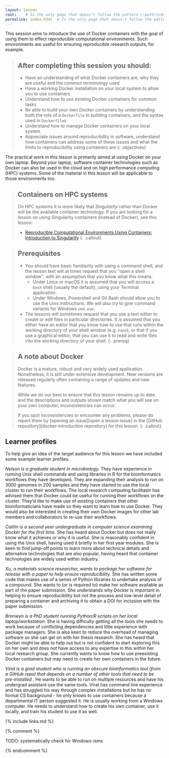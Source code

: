 ```yaml
---
layout: lesson
root: .  # Is the only page that doesn't follow the pattern /:path/index.html
permalink: index.html  # Is the only page that doesn't follow the pattern /:path/index.html
---
```

This session aims to introduce the use of Docker containers with the goal of using them to effect reproducible computational environments. Such environments are useful for ensuring reproducible research outputs, for example.

> ## After completing this session you should:
> - Have an understanding of what Docker containers are, why they are useful
>  and the common terminology used
> - Have a working Docker installation on your local system to allow you to
>  use containers
> - Understand how to use existing Docker containers for common tasks
> - Be able to build your own Docker containers by understanding both the role
>  of a `Dockerfile` in building containers, and the syntax used in `Dockerfile`s
> - Understand how to manage Docker containers on your local system
> - Appreciate issues around reproducibility in software, understand how 
>  containers can address some of these issues and what the limits to
>  reproducibility using containers are
{: .objectives}

The practical work in this lesson is primarily aimed at using Docker on your own laptop. Beyond your laptop, software container technologies such as Docker can also be used in the cloud and on high performance computing (HPC) systems. Some of the material in this lesson will be applicable to those environments too.

> ## Containers on HPC systems
> On HPC systems it is more likely that *Singularity* rather than Docker will be the available container technology.
> If you are looking for a lesson on using Singularity containers (instead of Docker), see this lesson:
> * [Reproducible Computational Environments Using Containers: Introduction to Singularity](https://carpentries-incubator.github.io/singularity-introduction/)
{: .callout}

> ## Prerequisites
>
> - You should have basic familiarity with using a command shell, and the lesson text will at times request that you "open a shell window", with an assumption that you know what this means.
>   - Under Linux or macOS it is assumed that you will access a `bash` shell (usually the default), using your Terminal application.
>   - Under Windows, Powershell and Git Bash should allow you to use the Unix instructions. We will also try to give command variants for Windows `cmd.exe`.
> - The lessons will sometimes request that you use a text editor to create or edit files in particular directories. It is assumed that you either have an editor that you know how to use that runs within the working directory of your shell window (e.g. `nano`), or that if you use a graphical editor, that you can use it to read and write files into the working directory of your shell.
{: .prereq}

> ## A note about Docker
>
> Docker is a mature, robust and very widely used application. Nonetheless,
> it is still under extensive development. New versions are released regularly
> often containing a range of updates and new features.
>
> While we do our best to ensure that this lesson remains up to date and the
> descriptions and outputs shown match what you will see on your own computer,
> inconsistencies can occur.
> 
> If you spot inconsistencies or encounter any problems, please do report them
> by [opening an issue][open a lesson issue] in the [GitHub repository][docker-introduction repository] 
> for this lesson.
{: .callout}

## Learner profiles

To help give an idea of the target audience for this lesson we have included 
some example learner profiles.

*Nelson is a graduate student in microbiology.* They have experience in running Unix shell
commands and using libraries in R for the bioinformatics workflows they have developed.
They are expanding their analysis to run on 3000 genomes in 200 samples and they have
started to use the local cluster to run their workflows. The local research computing
facilitator has advised them that Docker could be useful for running their workflows on
the cluster. They'd like to make use of existing containers that other bioinformaticians
have made so they want to learn how to use Docker. They would also be interested in
creating their own Docker images for other lab members and collaborators to re-use their
workflows.

*Caitlin is a second year undergraduate in computer science examining Docker for the first
time.* She has heard about Docker but does not really know what it achieves or why it is
useful. She is reasonably confident in using the Unix shell, having used it briefly in
her first year modules. She is keen to find jump-off points to learn more about technical
details and alternative technologies that are also popular, having heard that container
technologies are widely used within industry.

*Xu, a materials science researcher, wants to package her software for release with
a paper to help ensure reproducibility.* She has written some code that makes use of a
series of Python libraries to undertake analysis of a compound. She wants to (or is
required to) make her software available as part of the paper submission. She
understands why Docker is important in helping to ensure reproducibility but not the
process and low-level detail of preparing a container and archiving it to obtain a DOI
for inclusion with the paper submission.

*Bronwyn is a PhD student running Python/R scripts on her local laptop/workstation.*
She is having difficulty getting all the tools she needs to work because of conflicting
dependencies and little experience with package managers. She is also keen to reduce
the overhead of managing software so she can get on with her thesis research. She has
heard that Docker might be able to help out but is not confident to start exploring
this on her own and does not have access to any expertise in this within her local
research group. She currently wants to know how to use preexisting Docker containers
but may need to create her own containers in the future.

*Virat is a grad student who is running an obscure bioinformatics tool (from a GitHub
repo) that depends on a number of other tools that need to be pre-installed .* He wants to be able to
run on multiple resources and have his undergrad assistant use the same tools. Virat
has command line experience and has struggled his way through complex installations
but he has no formal CS background - he only knows to use containers because a departmental
IT person suggested it. He is usually working from a Windows computer. He needs to
understand how to create his own container, use it locally, and train his student
to use it as well. 

{% include links.md %}

{% comment %}

TODO: systematically check for Windows-isms

<!--  LocalWords:  prereq links.md endcomment
 -->
{% endcomment %}

